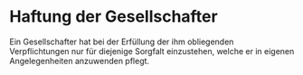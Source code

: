 # Haftung der Gesellschafter

Ein Gesellschafter hat bei der Erfüllung der ihm obliegenden Verpflichtungen nur für diejenige Sorgfalt einzustehen, welche er in eigenen Angelegenheiten anzuwenden pflegt.